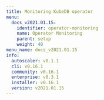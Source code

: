 ```yaml
---
title: Monitoring KubeDB operator
menu:
  docs_v2021.01.15:
    identifier: operator-monitoring
    name: Operator Monitoring
    parent: setup
    weight: 40
menu_name: docs_v2021.01.15
info:
  autoscaler: v0.1.1
  cli: v0.16.1
  community: v0.16.1
  enterprise: v0.3.1
  installer: v0.16.1
  version: v2021.01.15
---
```


